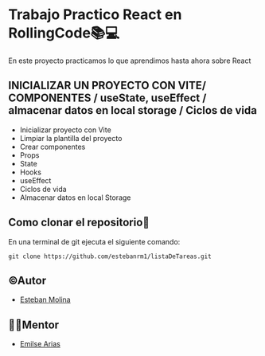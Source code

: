 # Trabajo Practico React en RollingCode📚💻

En este proyecto practicamos lo que aprendimos hasta ahora sobre React

## INICIALIZAR UN PROYECTO CON VITE/ COMPONENTES / useState, useEffect / almacenar datos en local storage / Ciclos de vida

- Inicializar proyecto con Vite
- Limpiar la plantilla del proyecto
- Crear componentes
- Props
- State
- Hooks
- useEffect
- Ciclos de vida
- Almacenar datos en local Storage

## Como clonar el repositorio📝

En una terminal de git ejecuta el siguiente comando:

``
git clone https://github.com/estebanrm1/listaDeTareas.git
``

## ©Autor

- [Esteban Molina](https://github.com/estebanrm1)

## 👩‍💻Mentor

- [Emilse Arias](https://github.com/earias08)
